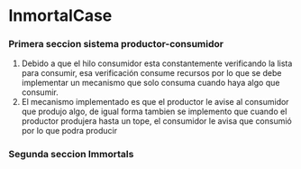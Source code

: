# InmortalCase

### Primera seccion sistema productor-consumidor
1. Debido a que el hilo consumidor esta constantemente verificando la lista para consumir, esa verificación consume recursos por lo que se debe implementar un mecanismo que solo consuma cuando haya algo que consumir.
2. El mecanismo implementado es que el productor le avise al consumidor que produjo algo, de igual forma tambien se implemento que cuando el productor produjera hasta un tope, el consumidor le avisa que consumió por lo que podra producir

### Segunda seccion Immortals
